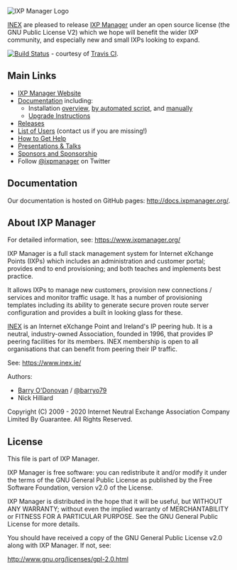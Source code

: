 ![IXP Manager Logo](https://github.com/inex/IXP-Manager/raw/master/public/images/ixp-manager.png)

[INEX](https://www.inex.ie/) are pleased to release [IXP Manager](http://www.ixpmanager.org/) under an open source license (the
GNU Public License V2) which we hope will benefit the wider IXP community,
and especially new and small IXPs looking to expand.

[![Build Status](https://travis-ci.org/inex/IXP-Manager.png?branch=master)](https://travis-ci.org/inex/IXP-Manager) - courtesy of [Travis CI](https://travis-ci.org/inex/IXP-Manager).

## Main Links

* [IXP Manager Website](https://www.ixpmanager.org)
* [Documentation](https://docs.ixpmanager.org) including:
  * Installation [overview](https://docs.ixpmanager.org/install/), 
    [by automated script](https://docs.ixpmanager.org/install/automated-script/),
    and [manually](https://docs.ixpmanager.org/install/manually/)
  * [Upgrade Instructions](https://docs.ixpmanager.org/install/upgrading/)
* [Releases](https://github.com/inex/IXP-Manager/releases)
* [List of Users](https://www.ixpmanager.org/users.php) (contact us if you are missing!)
* [How to Get Help](https://www.ixpmanager.org/support)
* [Presentations & Talks](https://www.ixpmanager.org/presentations)
* [Sponsors and Sponsorship](https://www.ixpmanager.org/sponsors)
* Follow [@ixpmanager](https://twitter.com/ixpmanager) on Twitter

## Documentation

Our documentation is hosted on GitHub pages: http://docs.ixpmanager.org/.

## About IXP Manager

For detailed information, see: https://www.ixpmanager.org/

IXP Manager is a full stack management system for Internet eXchange 
Points (IXPs) which includes an administration and customer portal; 
provides end to end provisioning; and both teaches and implements 
best practice.

It allows IXPs to manage new customers, provision new connections / 
services and monitor traffic usage. It has a number of provisioning 
templates including its ability to generate secure proven route 
server configuration and provides a built in looking glass for these.

[INEX](https://www.inex.ie/) is an Internet eXchange Point and Ireland's IP 
peering hub. It is a neutral, industry-owned Association, founded in 1996, 
that provides IP peering facilities for its members. INEX membership is open 
to all organisations that can benefit from peering their IP traffic.

See: https://www.inex.ie/

Authors:

* [Barry O'Donovan](https://www.barryodonovan.com/contact) / [@barryo79](https://twitter.com/#!/barryo79)
* Nick Hilliard

Copyright (C) 2009 - 2020 Internet Neutral Exchange Association Company Limited By Guarantee.
All Rights Reserved.


 
## License

This file is part of IXP Manager.
 
IXP Manager is free software: you can redistribute it and/or modify it
under the terms of the GNU General Public License as published by the Free
Software Foundation, version v2.0 of the License.

IXP Manager is distributed in the hope that it will be useful, but WITHOUT
ANY WARRANTY; without even the implied warranty of MERCHANTABILITY or
FITNESS FOR A PARTICULAR PURPOSE.  See the GNU General Public License for
more details.
 
You should have received a copy of the GNU General Public License v2.0
along with IXP Manager.  If not, see:
 
http://www.gnu.org/licenses/gpl-2.0.html

